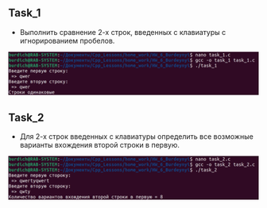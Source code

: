 ## Task_1

- Выполнить сравнение 2-х строк, введенных с клавиатуры с игнорированием пробелов.

<img src="jpg/1.png">

## Task_2

- Для 2-х строк введенных с клавиатуры определить все возможные варианты вхождения второй строки в первую.

<img src="jpg/2.png">